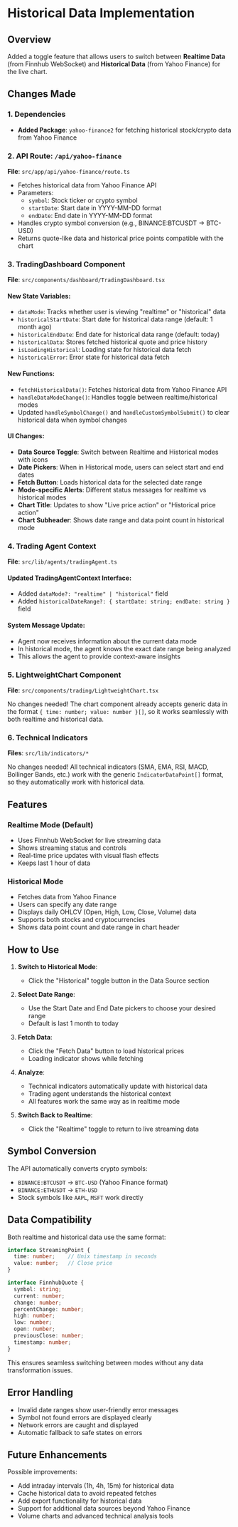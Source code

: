# Historical Data Implementation

## Overview
Added a toggle feature that allows users to switch between **Realtime Data** (from Finnhub WebSocket) and **Historical Data** (from Yahoo Finance) for the live chart.

## Changes Made

### 1. Dependencies
- **Added Package**: `yahoo-finance2` for fetching historical stock/crypto data from Yahoo Finance

### 2. API Route: `/api/yahoo-finance`
**File**: `src/app/api/yahoo-finance/route.ts`

- Fetches historical data from Yahoo Finance API
- Parameters:
  - `symbol`: Stock ticker or crypto symbol
  - `startDate`: Start date in YYYY-MM-DD format
  - `endDate`: End date in YYYY-MM-DD format
- Handles crypto symbol conversion (e.g., BINANCE:BTCUSDT → BTC-USD)
- Returns quote-like data and historical price points compatible with the chart

### 3. TradingDashboard Component
**File**: `src/components/dashboard/TradingDashboard.tsx`

#### New State Variables:
- `dataMode`: Tracks whether user is viewing "realtime" or "historical" data
- `historicalStartDate`: Start date for historical data range (default: 1 month ago)
- `historicalEndDate`: End date for historical data range (default: today)
- `historicalData`: Stores fetched historical quote and price history
- `isLoadingHistorical`: Loading state for historical data fetch
- `historicalError`: Error state for historical data fetch

#### New Functions:
- `fetchHistoricalData()`: Fetches historical data from Yahoo Finance API
- `handleDataModeChange()`: Handles toggle between realtime/historical modes
- Updated `handleSymbolChange()` and `handleCustomSymbolSubmit()` to clear historical data when symbol changes

#### UI Changes:
- **Data Source Toggle**: Switch between Realtime and Historical modes with icons
- **Date Pickers**: When in Historical mode, users can select start and end dates
- **Fetch Button**: Loads historical data for the selected date range
- **Mode-specific Alerts**: Different status messages for realtime vs historical modes
- **Chart Title**: Updates to show "Live price action" or "Historical price action"
- **Chart Subheader**: Shows date range and data point count in historical mode

### 4. Trading Agent Context
**File**: `src/lib/agents/tradingAgent.ts`

#### Updated TradingAgentContext Interface:
- Added `dataMode?: "realtime" | "historical"` field
- Added `historicalDateRange?: { startDate: string; endDate: string }` field

#### System Message Update:
- Agent now receives information about the current data mode
- In historical mode, the agent knows the exact date range being analyzed
- This allows the agent to provide context-aware insights

### 5. LightweightChart Component
**File**: `src/components/trading/LightweightChart.tsx`

No changes needed! The chart component already accepts generic data in the format `{ time: number; value: number }[]`, so it works seamlessly with both realtime and historical data.

### 6. Technical Indicators
**Files**: `src/lib/indicators/*`

No changes needed! All technical indicators (SMA, EMA, RSI, MACD, Bollinger Bands, etc.) work with the generic `IndicatorDataPoint[]` format, so they automatically work with historical data.

## Features

### Realtime Mode (Default)
- Uses Finnhub WebSocket for live streaming data
- Shows streaming status and controls
- Real-time price updates with visual flash effects
- Keeps last 1 hour of data

### Historical Mode
- Fetches data from Yahoo Finance
- Users can specify any date range
- Displays daily OHLCV (Open, High, Low, Close, Volume) data
- Supports both stocks and cryptocurrencies
- Shows data point count and date range in chart header

## How to Use

1. **Switch to Historical Mode**:
   - Click the "Historical" toggle button in the Data Source section

2. **Select Date Range**:
   - Use the Start Date and End Date pickers to choose your desired range
   - Default is last 1 month to today

3. **Fetch Data**:
   - Click the "Fetch Data" button to load historical prices
   - Loading indicator shows while fetching

4. **Analyze**:
   - Technical indicators automatically update with historical data
   - Trading agent understands the historical context
   - All features work the same way as in realtime mode

5. **Switch Back to Realtime**:
   - Click the "Realtime" toggle to return to live streaming data

## Symbol Conversion

The API automatically converts crypto symbols:
- `BINANCE:BTCUSDT` → `BTC-USD` (Yahoo Finance format)
- `BINANCE:ETHUSDT` → `ETH-USD`
- Stock symbols like `AAPL`, `MSFT` work directly

## Data Compatibility

Both realtime and historical data use the same format:
```typescript
interface StreamingPoint {
  time: number;    // Unix timestamp in seconds
  value: number;   // Close price
}

interface FinnhubQuote {
  symbol: string;
  current: number;
  change: number;
  percentChange: number;
  high: number;
  low: number;
  open: number;
  previousClose: number;
  timestamp: number;
}
```

This ensures seamless switching between modes without any data transformation issues.

## Error Handling

- Invalid date ranges show user-friendly error messages
- Symbol not found errors are displayed clearly
- Network errors are caught and displayed
- Automatic fallback to safe states on errors

## Future Enhancements

Possible improvements:
- Add intraday intervals (1h, 4h, 15m) for historical data
- Cache historical data to avoid repeated fetches
- Add export functionality for historical data
- Support for additional data sources beyond Yahoo Finance
- Volume charts and advanced technical analysis tools


